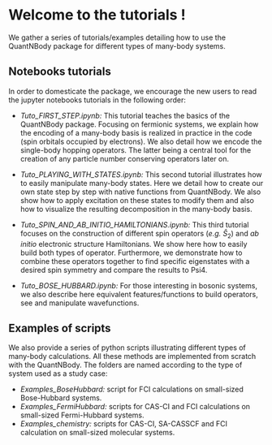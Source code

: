 # Welcome to the tutorials !

We gather a series of tutorials/examples detailing how to use the QuantNBody package for different types of many-body systems. 

## Notebooks tutorials

In order to domesticate the package, we encourage the new users to read the jupyter notebooks tutorials in the following order:

- *Tuto_FIRST_STEP.ipynb:* 
This tutorial teaches the basics of the QuantNBody package. Focusing on fermionic systems, 
we explain how the encoding of a many-body basis  is realized in practice in the code (spin orbitals occupied by electrons).
We also detail how we encode the single-body hopping operators. The latter being a central tool for the creation of any particle number conserving operators later on. 

- *Tuto_PLAYING_WITH_STATES.ipynb:* 
This second tutorial illustrates how to easily manipulate many-body states. Here we detail how to create our own state step by step with native functions from QuantNBody. We also show how to apply excitation on these states to modify them and also how to visualize the resulting decomposition in the many-body basis.

- *Tuto_SPIN_AND_AB_INITIO_HAMILTONIANS.ipynb:* 
This third tutorial focuses on the construction of different spin operators (*e.g.* $\hat{S}_2$) and *ab initio* electronic structure Hamiltonians. We show here how to easily build both types of operator. Furthermore, we demonstrate how to combine these operators together to find specific eigenstates with a desired spin symmetry and compare the results to Psi4.

- *Tuto_BOSE_HUBBARD.ipynb:* 
For those interesting in bosonic systems, we also describe here equivalent features/functions to build operators, see and manipulate wavefunctions.


## Examples of scripts

We also provide a series of python scripts illustrating different types of many-body calculations. All these methods are implemented from scratch with the QuantNBody. The folders are named according to the type of system used as a study case:

- *Examples_BoseHubbard:* script for FCI calculations on small-sized Bose-Hubbard systems.
- *Examples_FermiHubbard:* scripts for CAS-CI and FCI calculations on small-sized Fermi-Hubbard systems.
- *Examples_chemistry:* scripts for CAS-CI, SA-CASSCF and FCI calculation on small-sized molecular systems.
